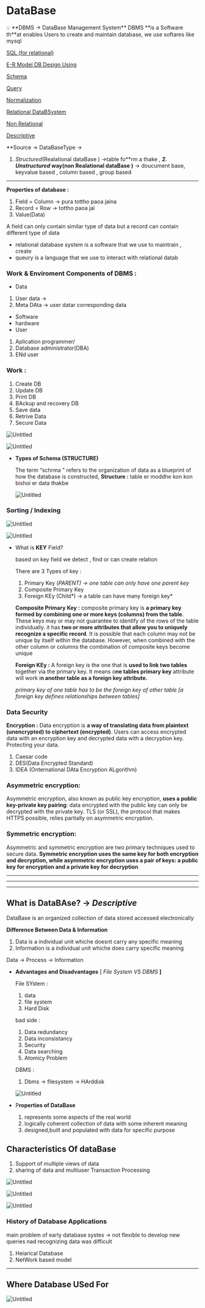 # DataBase

<aside>
💡 **DBMS → DataBase Management System**
DBMS **is a Software th**at enables Users to create and maintain database, we use softares like mysql

</aside>

[SQL (for relational)](DataBase%200b6d8b349dc64ff0aed5920edcf9fac5/SQL%20(for%20relational)%2071455e3aad55485abc4c8627b82df62f.md)

[E-R Model DB Design Using ](DataBase%200b6d8b349dc64ff0aed5920edcf9fac5/E-R%20Model%20DB%20Design%20Using%20e7d6ab8af632495da9d2c7490f3161f2.md)

[Schema](DataBase%200b6d8b349dc64ff0aed5920edcf9fac5/Schema%20443374b5d7714f7f8de568e64a9cdcbf.md)

[Query](DataBase%200b6d8b349dc64ff0aed5920edcf9fac5/Query%20ed422fed265e47e9b7b569a0b6ffc173.md)

[Normalization](DataBase%200b6d8b349dc64ff0aed5920edcf9fac5/Normalization%20188ceede14864e94bbe5b113c4cadab6.md)

[Relational DataBSystem](DataBase%200b6d8b349dc64ff0aed5920edcf9fac5/Relational%20DataBSystem%205bb2e2f3361d419eb104eebc5b3cf165.md)

[Non Relational](DataBase%200b6d8b349dc64ff0aed5920edcf9fac5/Non%20Relational%20e439b4f011c3497db7dedf3bef5610c5.md)

[Descriptive](DataBase%200b6d8b349dc64ff0aed5920edcf9fac5/Descriptive%209fea3f5227fb43c0bac16e6c2ac6a5e9.md)

**Source → DataBaseType →
 1.  *Structured*(Realational dataBase ) →table fo**rm a thake  ,
 ***2. Unstructured* way(non Realational dataBase )** → doucument base, keyvalue based , column based , group based

---

**Properties of database :**
1. Field  = Column → pura tottho paoa jaina
2. Record  = Row → tottho paoa jai
3. Value(Data)

A field can only contain similar type of data but a record can contain different type of data

- relational database system is a software that we use to maintrain , create
- queury is a language that we use to interact with relational datab

### Work & Enviroment **Components of DBMS :**

- Data
1. User data → 
2. Meta DAta → user datar corresponding data
- Software
- hardware
- User
 1. Aplication programmer/ 
2. Database administrator(DBA)
3. ENd user

### Work :

1. Create DB
2. Update DB
3. Print DB
4. BAckup and recovery DB
5. Save data
6. Retrive Data
7. Secure Data

![Untitled](DataBase%200b6d8b349dc64ff0aed5920edcf9fac5/Untitled.png)

![Untitled](DataBase%200b6d8b349dc64ff0aed5920edcf9fac5/Untitled%201.png)

- **Types of Schema (STRUCTURE)**
    
    The term “schrma ” refers to the organization of data as a  blueprint of how the database is constructed, 
    **Structure :** table er moddhe kon kon bishoi er data thakbe
    
    ![Untitled](DataBase%200b6d8b349dc64ff0aed5920edcf9fac5/Untitled%202.png)
    

### Sorting / Indexing

![Untitled](DataBase%200b6d8b349dc64ff0aed5920edcf9fac5/Untitled%203.png)

![Untitled](DataBase%200b6d8b349dc64ff0aed5920edcf9fac5/Untitled%204.png)

- What is **KEY** Field?
    
    based on key field we detect , find or can create relation
    
    There are 3 Types of key :
    
    1. Primary Key  (*PARENT) → one table can only have one parent key*
    2. Composite Primary Key
    3. Foreign KEy  (Child*) → a table can have many foreign key*
    
    **Composite Primary Key :**
    composite primary key is **a primary key formed by combining one or more keys (columns) from the table**. These keys may or may not guarantee to identify of the rows of the table individually. it  has **two or more attributes that allow you to uniquely recognize a specific record**. It is possible that each column may not be unique by itself within the database. However, when combined with the other column or columns the combination of composite keys become unique   
    
    **Foreign KEy :**
    A foreign key is the one that is **used to link two tables** together via the primary key. It means o**ne tables primary key** attribute will work i**n another table as a foreign key attribute.**
    
    *primary key of one table has to be the foreign key of other table
    [a foreign key defines relationships between tables]*
    

### Data Security

**Encryption :**
Data encryption is **a way of translating data from plaintext (unencrypted) to ciphertext (encrypted)**. Users can access encrypted data with an encryption key and decrypted data with a decryption key. Protecting your data.

1. Caesar code
2. DES(Data Encrypted Standard)
3. IDEA (Onternational DAta Encryption ALgorithm)

### Asymmetric encryption:

Asymmetric encryption, also known as public key encryption, **uses a public key-private key pairing**: data encrypted with the public key can only be decrypted with the private key. TLS (or SSL), the protocol that makes HTTPS possible, relies partially on asymmetric encryption.

### Symmetric encryption:

Asymmetric and symmetric encryption are two primary techniques used to secure data. **Symmetric encryption uses the same key for both encryption and decryption, while asymmetric encryption uses a pair of keys: a public key for encryption and a private key for decryption**

---

---

---

## W**hat is DataBAse? → *Descriptive***

DataBase is an organized collection of data stored accessed electronically

**Difference Between Data & Information**

1. Data is a individual unit whiche doesnt carry any specific meaning
2. Information is a individual unit whiche does carry specific meaning

Data → Process → Information

- **Advantages and Disadvantages**  [ *File System VS DBMS* **]**
    
    
    File SYstem :
    
    1. data 
    2. file system
    3. Hard Disk
    
    bad side :
    
    1. Data redundancy
    2. Data inconsistancy
    3. Security
    4. Data searching
    5. Atomicy Problem
    
    DBMS :
    
    1. Dbms → filesystem → HArddisk
    
    ![Untitled](DataBase%200b6d8b349dc64ff0aed5920edcf9fac5/Untitled%205.png)
    

- P**roperties of DataBase**
    1. represents some aspects of the real world
    2. logically coherent collection of data with some inherent meaning
    3. designed,built and populated with data for specific purpose

## Characteristics Of dataBase

1. Support of multiple views of data
2. sharing of data and multiuser Transaction Processing

![Untitled](DataBase%200b6d8b349dc64ff0aed5920edcf9fac5/Untitled%206.png)

![Untitled](DataBase%200b6d8b349dc64ff0aed5920edcf9fac5/Untitled%207.png)

![Untitled](DataBase%200b6d8b349dc64ff0aed5920edcf9fac5/Untitled%208.png)

### **History of Database Applications**

main problem of early database systes → not flexible to develop new queries nad recognizing data was difficult

1. Heiarical Database
2. NetWork based model

---

## Where Database USed For

![Untitled](DataBase%200b6d8b349dc64ff0aed5920edcf9fac5/Untitled%209.png)